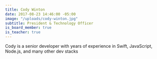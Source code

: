 ```yaml
---
title: Cody Winton
date: 2017-08-23 14:46:00 -05:00
image: "/uploads/cody-winton.jpg"
subtitle: President & Technology Officer
is_board_member: true
is_teacher: true
---
```


Cody is a senior developer with years of experience in Swift, JavaScript, Node.js, and many other dev stacks
